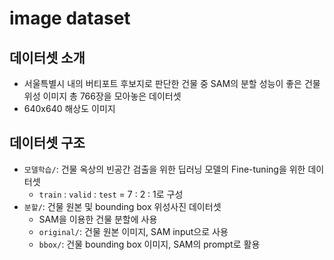 # image dataset

## 데이터셋 소개
- 서울특별시 내의 버티포트 후보지로 판단한 건물 중 SAM의 분할 성능이 좋은 건물 위성 이미지 총 766장을 모아놓은 데이터셋
- 640x640 해상도 이미지

## 데이터셋 구조
- `모델학습/`: 건물 옥상의 빈공간 검출을 위한 딥러닝 모델의 Fine-tuning을 위한 데이터셋
  - `train` : `valid` : `test` = 7 : 2 : 1로 구성
- `분할/`: 건물 원본 및 bounding box 위성사진 데이터셋
  - SAM을 이용한 건물 분할에 사용
  - `original/`: 건물 원본 이미지, SAM input으로 사용
  - `bbox/`: 건물 bounding box 이미지, SAM의 prompt로 활용
